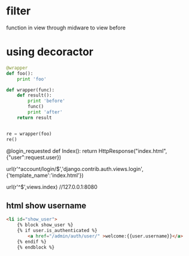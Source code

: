 # filter
function in view
through midware to view before

# using decoractor
```python
@wrapper
def foo():
	print 'foo'

def wrapper(func):
	def result():
		print 'before'
		func()
		print 'after'
	return result


re = wrapper(foo)
re()
```
@login_requested
def Index():
	return HttpResponse("index.html",{"user":request.user})


url(r'^account/login/$','django.contrib.auth.views.login',{'template_name':'index.html'})

url(r'^$',views.index)   //127.0.0.1:8080

## html show username
```html
<li id="show_user">
	{% block show_user %}
	{% if user.is_authenticated %}
		<a href="/admin/auth/user/" >welcome:{{user.username}}</a>
	{% endif %}
	{% endblock %}
